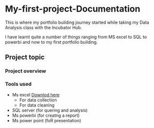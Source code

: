 # My-first-project-Documentation
This is where my portfolio building journey started while taking my Data Analysis class with the Incubator Hub.

I have learnt quite a number of things ranging from MS excel to SQL to powerbi and now to my first portfolio building.

## Project topic

### Project overview

### Tools used
- Ms excel [Downlod here](https://www.microsoft.com)
  - For data collection
  - For data cleaning 
- SQL server (for quering and analysis)
- Ms powerbi (for creatng a report)
- Ms power point (foR presentation)
